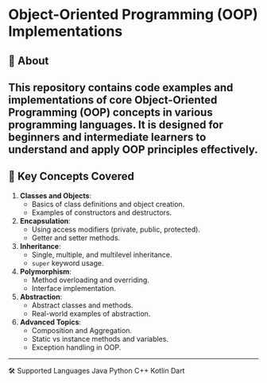# Object-Oriented Programming (OOP) Implementations

## 📖 About
This repository contains code examples and implementations of core **Object-Oriented Programming (OOP)** concepts in various programming languages. It is designed for beginners and intermediate learners to understand and apply OOP principles effectively.
---

## 🌟 Key Concepts Covered
1. **Classes and Objects**:
   - Basics of class definitions and object creation.
   - Examples of constructors and destructors.
2. **Encapsulation**:
   - Using access modifiers (private, public, protected).
   - Getter and setter methods.
3. **Inheritance**:
   - Single, multiple, and multilevel inheritance.
   - `super` keyword usage.
4. **Polymorphism**:
   - Method overloading and overriding.
   - Interface implementation.
5. **Abstraction**:
   - Abstract classes and methods.
   - Real-world examples of abstraction.
6. **Advanced Topics**:
   - Composition and Aggregation.
   - Static vs instance methods and variables.
   - Exception handling in OOP.

---
🛠 Supported Languages
Java
Python
C++
Kotlin
Dart

